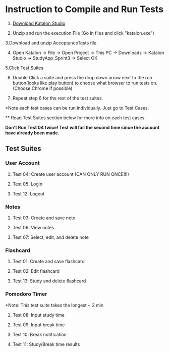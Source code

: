 # Instruction to Compile and Run Tests # 
1. [Download Katalon Studio](https://www.katalon.com/download/)

2. Unzip and run the execution File (Go in files and click "katalon.exe")

3.Download and unzip AcceptanceTests file

4. Open Katalon -> File -> Open Project -> This PC -> Downloads -> Katalon Studio -> StudyApp_Sprint3 -> Select OK

5.Click Test Suites

6. Double Click a suite and press the drop down arrow next to the run button(looks like play button) to choose what browser to run tests on. (Choose Chrome if possible) 

7. Repeat step 6 for the rest of the test suites.

*Note each test cases can be run individually. Just go to Test Cases.

** Read Test Suites section below for more info on each test cases.

**Don't Run Test 04 twice! Test will fail the second time since the account have already been made.**
## Test Suites ##
### User Account ###
1. Test 04: Create user account (CAN ONLY RUN ONCE!!!) 

2. Test 05: Login

3. Test 12: Logout

### Notes ###
1. Test 03: Create and save note

2. Test 06: View notes

3. Test 07: Select, edit, and delete note

### Flashcard ###
1. Test 01: Create and save flashcard

2. Test 02: Edit flashcard

3. Test 13: Study and delete flashcard

### Pomodoro Timer ###
*Note: This test suite takes the longest ~ 2 min

1. Test 08: Input study time

2. Test 09: Input break time

3. Test 10: Break notification 

4. Test 11: Study/Break time results

